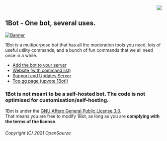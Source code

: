 <div align=right>
<img src="https://img.shields.io/discord/884078410010333235?label=Server&logo=discord&logoColor=white&style=for-the-badge">
</div>

## 1Bot - One bot, several uses.

[![Banner](https://1bot.netlify.app/banner.png)](https://1bot.netlify.app/)

1Bot is a multipurpose bot that has all the moderation tools you need, lots of useful utility commands, and a bunch of fun commands that we all need once in a while.

- [Add the bot to your server](https://dsc.gg/1bot)
- [Website (with command list)](https://1bot.opensourze.gq)
- [Support and Updates Server](https://discord.gg/JGcnKxEPsW)
- [Top.gg page (upvote 1Bot!)](https://top.gg/bot/884080176416309288)

### 1Bot is not meant to be a self-hosted bot. The code is not optimised for customisation/self-hosting.

1Bot is under the [GNU Affero General Public License 3.0](https://github.com/opensourze/1bot/blob/main/LICENSE).  
That means you are free to modify 1Bot, as long as you are **complying with the terms of the license.**

###### Copyright (C) 2021 OpenSourze

